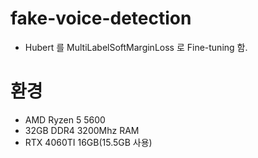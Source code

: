 # fake-voice-detection

- Hubert 를 MultiLabelSoftMarginLoss 로 Fine-tuning 함.

# 환경
- AMD Ryzen 5 5600 
- 32GB DDR4 3200Mhz RAM
- RTX 4060TI 16GB(15.5GB 사용)
